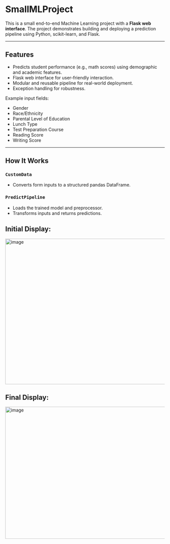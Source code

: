 # SmallMLProject 

This is a small end-to-end Machine Learning project with a **Flask web interface**. The project demonstrates building and deploying a prediction pipeline using Python, scikit-learn, and Flask.

---
## Features

- Predicts student performance (e.g., math scores) using demographic and academic features.
- Flask web interface for user-friendly interaction.
- Modular and reusable pipeline for real-world deployment.
- Exception handling for robustness.

Example input fields:
- Gender
- Race/Ethnicity
- Parental Level of Education
- Lunch Type
- Test Preparation Course
- Reading Score
- Writing Score

---

##  How It Works

### `CustomData`
- Converts form inputs to a structured pandas DataFrame.

### `PredictPipeline`
- Loads the trained model and preprocessor.
- Transforms inputs and returns predictions.

## Initial Display:

<img width="745" height="461" alt="image" src="https://github.com/user-attachments/assets/0371841b-d213-4471-965d-3fdab578b928" />


## Final Display:

<img width="681" height="418" alt="image" src="https://github.com/user-attachments/assets/a9d90cb5-e86e-4716-941c-6062a989507d" />
